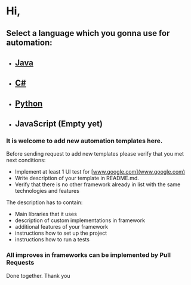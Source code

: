 # Hi, 
## Select a language which you gonna use for automation: 



- ## [Java](https://github.com/JetFree/JavaAutomation)
- ## [C#](https://github.com/JetFree/CSharpAutomation)
- ## [Python](https://github.com/JetFree/PythonAutomation)
- ## JavaScript (Empty yet)




### It is welcome to add new automation templates here. 

Before sending request to add new templates please verify that you met next conditions:
 - Implement at least 1 UI test for [www.google.com](www.google.com)
 - Write description of your template in README.md. 
 - Verify that there is no other framework already in list with the same technologies and features
 
 The description has to contain: 
 * Main libraries that it uses
 * description of custom implementations in framework
 * additional features of your framework
 * instructions how to set up the project
 * instructions how to run a tests
 
### All improves in frameworks can be implemented by Pull Requests


Done together. Thank you

